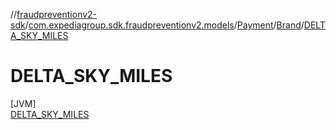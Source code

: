 //[fraudpreventionv2-sdk](../../../../../index.md)/[com.expediagroup.sdk.fraudpreventionv2.models](../../../index.md)/[Payment](../../index.md)/[Brand](../index.md)/[DELTA_SKY_MILES](index.md)

# DELTA_SKY_MILES

[JVM]\
[DELTA_SKY_MILES](index.md)
